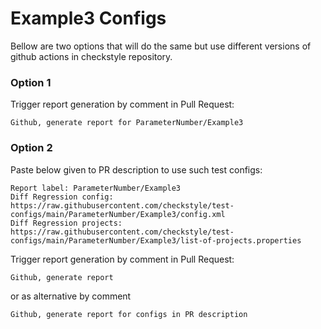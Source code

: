 # Example3 Configs

Bellow are two options that will do the same but use different versions
of github actions in checkstyle repository.


### Option 1
Trigger report generation by comment in Pull Request:
```
Github, generate report for ParameterNumber/Example3
```

### Option 2

Paste below given to PR description to use such test configs:
```
Report label: ParameterNumber/Example3
Diff Regression config: https://raw.githubusercontent.com/checkstyle/test-configs/main/ParameterNumber/Example3/config.xml
Diff Regression projects: https://raw.githubusercontent.com/checkstyle/test-configs/main/ParameterNumber/Example3/list-of-projects.properties
```

Trigger report generation by comment in Pull Request:
```
Github, generate report
```
or as alternative by comment
```
Github, generate report for configs in PR description
```
